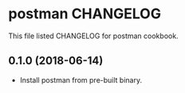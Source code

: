# postman CHANGELOG

This file listed CHANGELOG for postman cookbook.

## 0.1.0 (2018-06-14)

- Install postman from pre-built binary.
